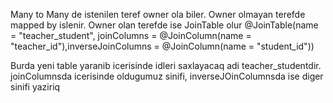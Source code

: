 Many to Many de istenilen teref owner ola biler. Owner olmayan terefde mapped by islenir. Owner olan terefde ise JoinTable olur
@JoinTable(name = "teacher_student", joinColumns = @JoinColumn(name = "teacher_id"),inverseJoinColumns = @JoinColumn(name = "student_id"))

Burda yeni table yaranib icerisinde idleri saxlayacaq adi teacher_studentdir. joinColumnsda icerisinde oldugumuz sinifi, inverseJOinColumnsda ise diger sinifi yaziriq
